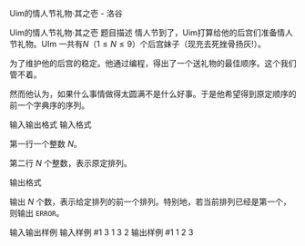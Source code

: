



Uim的情人节礼物·其之壱 - 洛谷














Uim的情人节礼物·其之壱
题目描述
情人节到了，Uim打算给他的后宫们准备情人节礼物。UIm 一共有$N$（$1\le N\le 9$）个后宫妹子（现充去死挫骨扬灰!）。

为了维护他的后宫的稳定。他通过编程，得出了一个送礼物的最佳顺序。这个我们管不着。

然而他认为，如果什么事情做得太圆满不是什么好事。于是他希望得到原定顺序的前一个字典序的序列。

输入输出格式
输入格式

第一行一个整数 $N$。

第二行 $N$ 个整数，表示原定排列。

输出格式

输出 $N$ 个数，表示给定排列的前一个排列。特别地，若当前排列已经是第一个，则输出 `ERROR`。

输入输出样例
输入样例 #1
3
1 3 2
输出样例 #1
1 2 3






